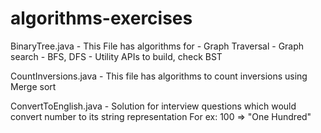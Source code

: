 # algorithms-exercises
BinaryTree.java
    - This File has algorithms for
        - Graph Traversal
        - Graph search - BFS, DFS
        - Utility APIs to build, check BST

CountInversions.java
    - This file has algorithms to count inversions using Merge sort

ConvertToEnglish.java
    - Solution for interview questions which would convert number to its string representation For ex: 100 => "One Hundred"
